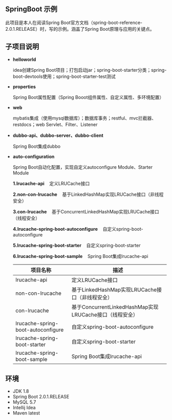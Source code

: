 ## SpringBoot 示例

此项目是本人在阅读Spring Boot官方文档（spring-boot-reference-2.0.1.RELEASE）时，写的示例。涵盖了Spring Boot原理与应用的关键点。

## 子项目说明

* **helloworld**

    idea创建Spring Boot项目；打包启动jar；spring-boot-starter分类；spring-boot-devtools使用；spring-boot-starter-test测试

* **properties**

    Spring Boot属性配置（Spring Booot组件属性、自定义属性、多环境配置）

* **web**

    mybatis集成（使用mysql数据库）；数据库事务；restful、mvc拦截器、restdocs；web Servlet、Filter、Listener

* **dubbo-api、dubbo-server、dubbo-client**

    Spring Boot集成dubbo

* **auto-configuration**

    Spring Boot自动化配置，实现自定义autoconfigure Module、Starter Module

    **1.lrucache-api** &nbsp;&nbsp;&nbsp;定义LRUCache接口

    **2.non-con-lrucache** &nbsp;&nbsp;&nbsp;基于LinkedHashMap实现LRUCache接口（非线程安全）
    
    **3.con-lrucache** &nbsp;&nbsp;&nbsp;基于ConcurrentLinkedHashMap实现LRUCache接口（线程安全）
    
    **4.lrucache-spring-boot-autoconfigure** &nbsp;&nbsp;&nbsp;自定义spring-boot-autoconfigure
    
    **5.lrucache-spring-boot-starter** &nbsp;&nbsp;&nbsp;自定义spring-boot-starter
    
    **6.lrucache-spring-boot-sample** &nbsp;&nbsp;&nbsp;Spring Boot集成lrucache-api
    
    项目名称                    | 描述
    ----------------------------|------------------------------------------------------------------------------------------
    lrucache-api        | 定义LRUCache接口
    non-con-lrucache          | 基于LinkedHashMap实现LRUCache接口（非线程安全）
    con-lrucache        | 基于ConcurrentLinkedHashMap实现LRUCache接口（线程安全）
    lrucache-spring-boot-autoconfigure          | 自定义spring-boot-autoconfigure
    lrucache-spring-boot-starter          | 自定义spring-boot-starter
    lrucache-spring-boot-sample     | Spring Boot集成lrucache-api

## 环境

* JDK 1.8
* Spring Boot 2.0.1.RELEASE
* MySQL 5.7
* Intellij Idea
* Maven latest
